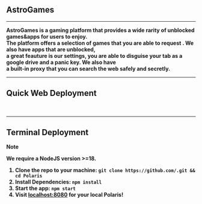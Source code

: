 ## AstroGames
<b><hr>
<p>AstroGames is a gaming platform that provides a wide rarity of unblocked games&apps for users to enjoy. <br>
The platform offers a selection of games that you are able to request . We also have apps that are unblocked, <br>
a great feauture is our settings, you are able to disguise your tab as a google drive and a panic key. We also have <br>
a built-in proxy that you can search the web safely and secretly.<p>
<hr>
  <h2>Quick Web Deployment</h2>



<br>
  <hr>
  <h2>Terminal Deployment</h2>
</div>

> [!NOTE]
> We require a NodeJS version >=18.

1. Clone the repo to your machine: `git clone https://github.com/.git && cd Polaris`
2. Install Dependencies: `npm install`
3. Start the app: `npm start`
4. Visit [localhost:8080](http://localhost:8080) for your local Polaris!
